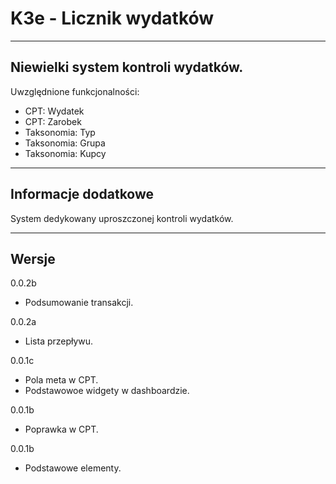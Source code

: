 
# K3e - Licznik wydatków

------------------
Niewielki system kontroli wydatków.
------------------
Uwzględnione funkcjonalności:

* CPT: Wydatek
* CPT: Zarobek
* Taksonomia: Typ
* Taksonomia: Grupa
* Taksonomia: Kupcy

------------------
## Informacje dodatkowe

System dedykowany uproszczonej kontroli wydatków.

------------------
## Wersje
0.0.2b
- Podsumowanie transakcji.

0.0.2a
- Lista przepływu.

0.0.1c
- Pola meta w CPT.
- Podstawowoe widgety w dashboardzie.

0.0.1b
- Poprawka w CPT.

0.0.1b
- Podstawowe elementy.